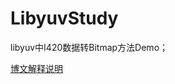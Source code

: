 # LibyuvStudy
libyuv中I420数据转Bitmap方法Demo；

[博文解释说明](https://blog.csdn.net/uu00soldier/article/details/85141675)